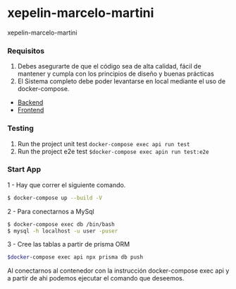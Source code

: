# xepelin-marcelo-martini
xepelin-marcelo-martini

### Requisitos

1. Debes asegurarte de que el código sea de alta calidad, fácil de mantener y cumpla con los principios de diseño y buenas prácticas
2. El Sistema completo debe poder levantarse en local mediante el uso de docker-compose.

- [Backend](https://github.com/marcelodmartini/xepelin-marcelo-martini/tree/main/backend "Backend")
- [Frontend](https://github.com/marcelodmartini/xepelin-marcelo-martini/tree/main/frontend "Frontend")

### Testing 
1. Run the project unit test `docker-compose exec api run test`
2. Run the project e2e test `$docker-compose exec apin run test:e2e`

### Start App

1 - Hay que correr el siguiente comando.

```bash
$ docker-compose up --build -V
```
2 - Para conectarnos a MySql

```bash
$ docker-compose exec db /bin/bash
$ mysql -h localhost -u user -puser
```
3 - Cree las tablas a partir de prisma ORM
```bash
$docker-compose exec api npx prisma db push
```
Al conectarnos al contenedor con la instrucción docker-compose exec api y a partir de ahi podemos ejecutar el comando que deseemos.
